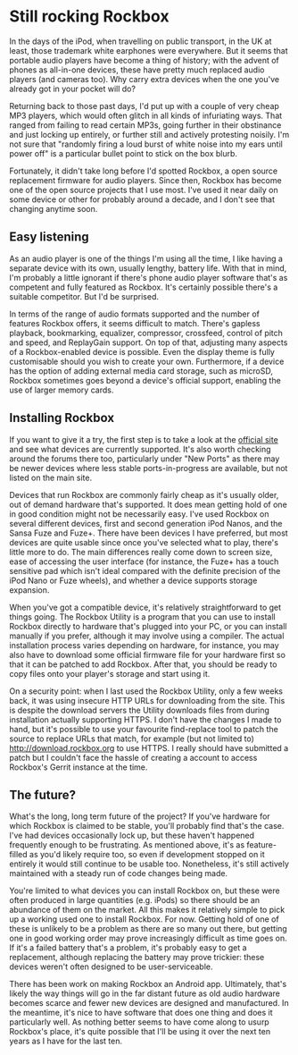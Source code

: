 # Still rocking Rockbox


In the days of the iPod, when travelling on public transport, in the UK
at least, those trademark white earphones were everywhere. But it seems
that portable audio players have become a thing of history; with the
advent of phones as all-in-one devices, these have pretty much replaced
audio players (and cameras too). Why carry extra devices when the one
you've already got in your pocket will do?

Returning back to those past days, I'd put up with a couple of very
cheap MP3 players, which would often glitch in all kinds of infuriating
ways. That ranged from failing to read certain MP3s, going further in
their obstinance and just locking up entirely, or further still and
actively protesting noisily. I'm not sure that "randomly firing a loud
burst of white noise into my ears until power off" is a particular
bullet point to stick on the box blurb.

Fortunately, it didn't take long before I'd spotted Rockbox, a open
source replacement firmware for audio players. Since then, Rockbox has
become one of the open source projects that I use most. I've used it
near daily on some device or other for probably around a decade, and I
don't see that changing anytime soon.

## Easy listening

As an audio player is one of the things I'm using all the time, I like
having a separate device with its own, usually lengthy, battery life.
With that in mind, I'm probably a little ignorant if there's phone audio
player software that's as competent and fully featured as Rockbox. It's
certainly possible there's a suitable competitor. But I'd be surprised.

In terms of the range of audio formats supported and the number of
features Rockbox offers, it seems difficult to match. There's gapless
playback, bookmarking, equalizer, compressor, crossfeed, control of
pitch and speed, and ReplayGain support. On top of that, adjusting many
aspects of a Rockbox-enabled device is possible. Even the display theme
is fully customisable should you wish to create your own.  Furthermore,
if a device has the option of adding external media card storage, such
as microSD, Rockbox sometimes goes beyond a device's official support,
enabling the use of larger memory cards.

## Installing Rockbox

If you want to give it a try, the first step is to take a look at the
[official site](https://rockbox.org) and see what devices are currently
supported. It's also worth checking around the forums there too,
particularly under "New Ports" as there may be newer devices where less
stable ports-in-progress are available, but not listed on the main site.

Devices that run Rockbox are commonly fairly cheap as it's usually
older, out of demand hardware that's supported. It does mean getting
hold of one in good condition might not be necessarily easy. I've used
Rockbox on several different devices, first and second generation iPod
Nanos, and the Sansa Fuze and Fuze+. There have been devices I have
preferred, but most devices are quite usable since once you've selected
what to play, there's little more to do. The main differences really
come down to screen size, ease of accessing the user interface (for
instance, the Fuze+ has a touch sensitive pad which isn't ideal compared
with the definite precision of the iPod Nano or Fuze wheels), and
whether a device supports storage expansion.

When you've got a compatible device, it's relatively straightforward to
get things going. The Rockbox Utility is a program that you can use to
install Rockbox directly to hardware that's plugged into your PC, or you
can install manually if you prefer, although it may involve using a
compiler. The actual installation process varies depending on hardware,
for instance, you may also have to download some official firmware file
for your hardware first so that it can be patched to add Rockbox. After
that, you should be ready to copy files onto your player's storage and
start using it.

On a security point: when I last used the Rockbox Utility, only a few
weeks back, it was using insecure HTTP URLs for downloading from the
site. This is despite the download servers the Utility downloads files
from during installation actually supporting HTTPS. I don't have the
changes I made to hand, but it's possible to use your favourite
find-replace tool to patch the source to replace URLs that match, for
example (but not limited to) http://download.rockbox.org to use HTTPS. I
really should have submitted a patch but I couldn't face the hassle of
creating a account to access Rockbox's Gerrit instance at the time.

## The future?

What's the long, long term future of the project? If you've hardware for
which Rockbox is claimed to be stable, you'll probably find that's the
case. I've had devices occasionally lock up, but these haven't happened
frequently enough to be frustrating. As mentioned above, it's as
feature-filled as you'd likely require too, so even if development
stopped on it entirely it would still continue to be usable too.
Nonetheless, it's still actively maintained with a steady run of code
changes being made.

You're limited to what devices you can install Rockbox on, but these
were often produced in large quantities (e.g. iPods) so there should be
an abundance of them on the market. All this makes it relatively simple
to pick up a working used one to install Rockbox. For now. Getting hold
of one of these is unlikely to be a problem as there are so many out
there, but getting one in good working order may prove increasingly
difficult as time goes on. If it's a failed battery that's a problem,
it's probably easy to get a replacement, although replacing the battery
may prove trickier: these devices weren't often designed to be
user-serviceable.

There has been work on making Rockbox an Android app. Ultimately, that's
likely the way things will go in the far distant future as old audio
hardware becomes scarce and fewer new devices are designed and
manufactured. In the meantime, it's nice to have software that does one
thing and does it particularly well. As nothing better seems to have
come along to usurp Rockbox's place, it's quite possible that I'll be
using it over the next ten years as I have for the last ten.

